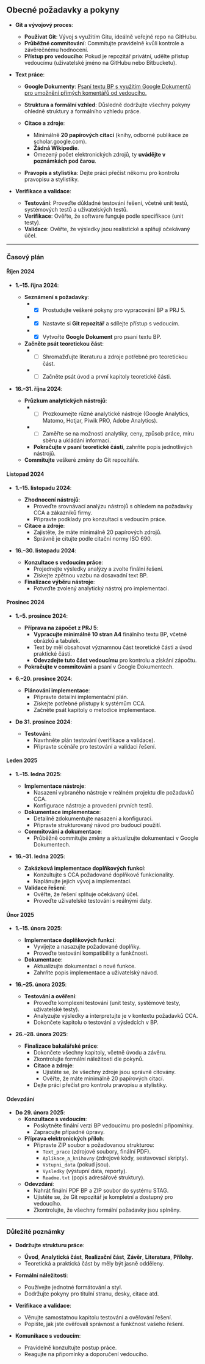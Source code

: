 ## **Obecné požadavky a pokyny**

- **Git a vývojový proces**:

  - **Používat Git**: Vývoj s využitím Gitu, ideálně veřejné repo na GitHubu.
  - **Průběžné commitování**: Commitujte pravidelně kvůli kontrole a závěrečnému hodnocení.
  - **Přístup pro vedoucího**: Pokud je repozitář privátní, udělte přístup vedoucímu (uživatelské jméno na GitHubu nebo Bitbucketu).

- **Text práce**:

  - **Google Dokumenty**: [Psaní textu BP s využitím Google Dokumentů pro umožnění přímých komentářů od vedoucího.](https://docs.google.com/document/d/1nxroH0-UJukc0Qp1qRBhdtteC5Lt8lrRpjlQjKgFx6w/edit?usp=sharing)

  - **Struktura a formální vzhled**: Důsledně dodržujte všechny pokyny ohledně struktury a formálního vzhledu práce.
  - **Citace a zdroje**:
    - Minimálně **20 papírových citací** (knihy, odborné publikace ze scholar.google.com).
    - **Žádná Wikipedie**.
    - Omezený počet elektronických zdrojů, ty **uvádějte v poznámkách pod čarou**.
  - **Pravopis a stylistika**: Dejte práci přečíst někomu pro kontrolu pravopisu a stylistiky.

- **Verifikace a validace**:
  - **Testování**: Proveďte důkladné testování řešení, včetně unit testů, systémových testů a uživatelských testů.
  - **Verifikace**: Ověřte, že software funguje podle specifikace (unit testy).
  - **Validace**: Ověřte, že výsledky jsou realistické a splňují očekávaný účel.

---

### **Časový plán**

#### **Říjen 2024**

- **1.–15. října 2024**:

  - **Seznámení s požadavky**:
    - - [x] Prostudujte veškeré pokyny pro vypracování BP a PRJ 5.
    - - [x] Nastavte si **Git repozitář** a sdílejte přístup s vedoucím.
    - - [x] Vytvořte **Google Dokument** pro psaní textu BP.
  - **Začněte psát teoretickou část**:
    - - [ ] Shromažďujte literaturu a zdroje potřebné pro teoretickou část.
    - - [ ] Začněte psát úvod a první kapitoly teoretické části.

- **16.–31. října 2024**:
  - **Průzkum analytických nástrojů**:
    - - [ ] Prozkoumejte různé analytické nástroje (Google Analytics, Matomo, Hotjar, Piwik PRO, Adobe Analytics).
    - - [ ] Zaměřte se na možnosti analytiky, ceny, způsob práce, míru sběru a ukládání informací.
    - **Pokračujte v psaní teoretické části**, zahrňte popis jednotlivých nástrojů.
  - **Commitujte** veškeré změny do Git repozitáře.

#### **Listopad 2024**

- **1.–15. listopadu 2024**:

  - **Zhodnocení nástrojů**:
    - Proveďte srovnávací analýzu nástrojů s ohledem na požadavky CCA a zákazníků firmy.
    - Připravte podklady pro konzultaci s vedoucím práce.
  - **Citace a zdroje**:
    - Zajistěte, že máte minimálně 20 papírových zdrojů.
    - Správně je citujte podle citační normy ISO 690.

- **16.–30. listopadu 2024**:
  - **Konzultace s vedoucím práce**:
    - Projednejte výsledky analýzy a zvolte finální řešení.
    - Získejte zpětnou vazbu na dosavadní text BP.
  - **Finalizace výběru nástroje**:
    - Potvrďte zvolený analytický nástroj pro implementaci.

#### **Prosinec 2024**

- **1.–5. prosince 2024**:

  - **Příprava na zápočet z PRJ 5**:
    - **Vypracujte minimálně 10 stran A4** finálního textu BP, včetně obrázků a tabulek.
    - Text by měl obsahovat významnou část teoretické části a úvod praktické části.
    - **Odevzdejte tuto část vedoucímu** pro kontrolu a získání zápočtu.
  - **Pokračujte v commitování** a psaní v Google Dokumentech.

- **6.–20. prosince 2024**:

  - **Plánování implementace**:
    - Připravte detailní implementační plán.
    - Získejte potřebné přístupy k systémům CCA.
    - Začněte psát kapitoly o metodice implementace.

- **Do 31. prosince 2024**:
  - **Testování**:
    - Navrhněte plán testování (verifikace a validace).
    - Připravte scénáře pro testování a validaci řešení.

#### **Leden 2025**

- **1.–15. ledna 2025**:

  - **Implementace nástroje**:
    - Nasazení vybraného nástroje v reálném projektu dle požadavků CCA.
    - Konfigurace nástroje a provedení prvních testů.
  - **Dokumentace implementace**:
    - Detailně zdokumentujte nasazení a konfiguraci.
    - Připravte strukturovaný návod pro budoucí použití.
  - **Commitování a dokumentace**:
    - Průběžně commitujte změny a aktualizujte dokumentaci v Google Dokumentech.

- **16.–31. ledna 2025**:
  - **Zakázková implementace doplňkových funkcí**:
    - Konzultujte s CCA požadované doplňkové funkcionality.
    - Naplánujte jejich vývoj a implementaci.
  - **Validace řešení**:
    - Ověřte, že řešení splňuje očekávaný účel.
    - Proveďte uživatelské testování s reálnými daty.

#### **Únor 2025**

- **1.–15. února 2025**:

  - **Implementace doplňkových funkcí**:
    - Vyvíjejte a nasazujte požadované doplňky.
    - Proveďte testování kompatibility a funkčnosti.
  - **Dokumentace**:
    - Aktualizujte dokumentaci o nové funkce.
    - Zahrňte popis implementace a uživatelský návod.

- **16.–25. února 2025**:

  - **Testování a ověření**:
    - Proveďte komplexní testování (unit testy, systémové testy, uživatelské testy).
    - Analyzujte výsledky a interpretujte je v kontextu požadavků CCA.
    - Dokončete kapitolu o testování a výsledcích v BP.

- **26.–28. února 2025**:
  - **Finalizace bakalářské práce**:
    - Dokončete všechny kapitoly, včetně úvodu a závěru.
    - Zkontrolujte formální náležitosti dle pokynů.
    - **Citace a zdroje**:
      - Ujistěte se, že všechny zdroje jsou správně citovány.
      - Ověřte, že máte minimálně 20 papírových citací.
    - Dejte práci přečíst pro kontrolu pravopisu a stylistiky.

#### **Odevzdání**

- **Do 29. února 2025**:
  - **Konzultace s vedoucím**:
    - Poskytněte finální verzi BP vedoucímu pro poslední připomínky.
    - Zapracujte případné úpravy.
  - **Příprava elektronických příloh**:
    - Připravte ZIP soubor s požadovanou strukturou:
      - `Text_prace` (zdrojové soubory, finální PDF).
      - `Aplikace_a_knihovny` (zdrojové kódy, sestavovací skripty).
      - `Vstupni_data` (pokud jsou).
      - `Vysledky` (výstupní data, reporty).
      - `Readme.txt` (popis adresářové struktury).
  - **Odevzdání**:
    - Nahrát finální PDF BP a ZIP soubor do systému STAG.
    - Ujistěte se, že Git repozitář je kompletní a dostupný pro vedoucího.
    - Zkontrolujte, že všechny formální požadavky jsou splněny.

---

### **Důležité poznámky**

- **Dodržujte strukturu práce**:

  - **Úvod**, **Analytická část**, **Realizační část**, **Závěr**, **Literatura**, **Přílohy**.
  - Teoretická a praktická část by měly být jasně odděleny.

- **Formální náležitosti**:

  - Používejte jednotné formátování a styl.
  - Dodržujte pokyny pro titulní stranu, desky, citace atd.

- **Verifikace a validace**:

  - Věnujte samostatnou kapitolu testování a ověřování řešení.
  - Popište, jak jste ověřovali správnost a funkčnost vašeho řešení.

- **Komunikace s vedoucím**:
  - Pravidelně konzultujte postup práce.
  - Reagujte na připomínky a doporučení vedoucího.
